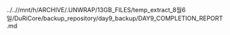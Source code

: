../..//mnt/h/ARCHIVE/.UNWRAP/13GB_FILES/temp_extract_8월6일/DuRiCore/backup_repository/day9_backup/DAY9_COMPLETION_REPORT.md